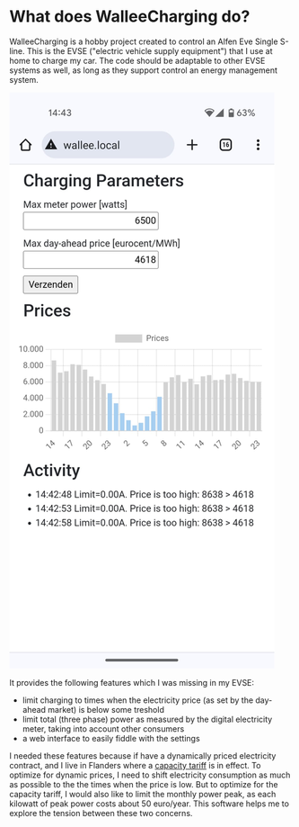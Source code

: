 # What does WalleeCharging do?

WalleeCharging is a hobby project created to control an Alfen Eve Single S-line. This is the EVSE ("electric vehicle supply equipment") that I use at home to charge my car. The code should be adaptable to other EVSE systems as well,
as long as they support control an energy management system.

![screenshot of WalleeCharging on my phone](/doc/wallee-screenshot.jpg)

It provides the following features which I was missing in my EVSE:
- limit charging to times when the electricity price (as set by the day-ahead market) is below some treshold
- limit total (three phase) power as measured by the digital electricity meter, taking into account other consumers
- a web interface to easily fiddle with the settings

I needed these features because if have a dynamically priced electricity contract, and I live in Flanders where a [capacity tariff](https://www.vlaanderen.be/en/moving-housing-and-energy/the-capacity-tariff) is in effect.
To optimize for dynamic prices, I need to shift electricity consumption as much as possible to the the times when the price is low.
But to optimize for the capacity tariff, I would also like to limit the monthly power peak, as each kilowatt of peak power costs about 50 euro/year.
This software helps me to explore the tension between these two concerns.

